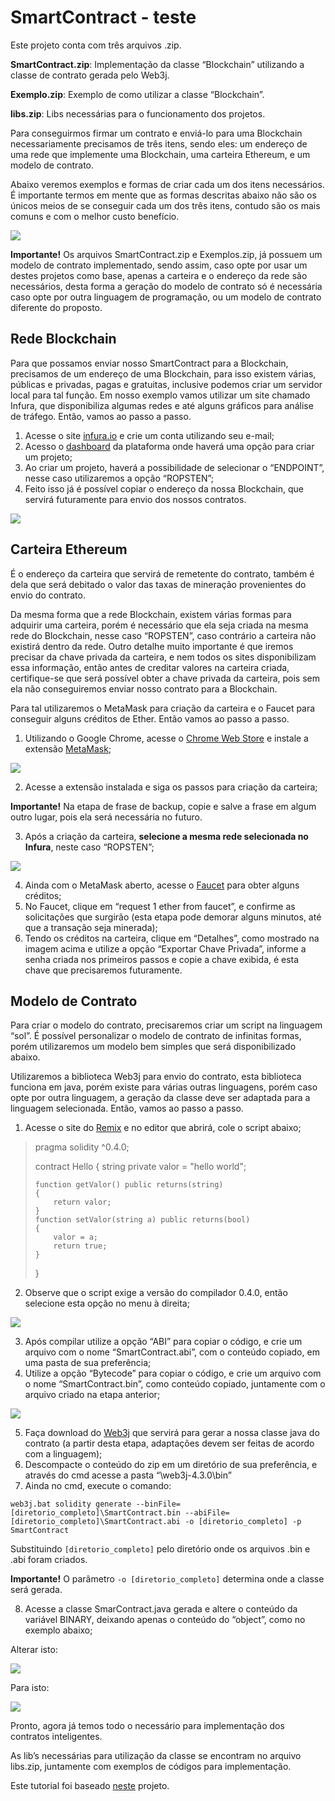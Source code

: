 # SmartContract - teste

Este projeto conta com três arquivos .zip.

**SmartContract.zip**: Implementação da classe “Blockchain” utilizando a classe de contrato gerada pelo Web3j.

**Exemplo.zip**: Exemplo de como utilizar a classe “Blockchain”.

**libs.zip**: Libs necessárias para o funcionamento dos projetos.

Para conseguirmos firmar um contrato e enviá-lo para uma Blockchain necessariamente precisamos de três itens, sendo eles: um endereço de uma rede que implemente uma Blockchain, uma carteira Ethereum, e um modelo de contrato.

Abaixo veremos exemplos e formas de criar cada um dos itens necessários. É importante termos em mente que as formas descritas abaixo não são os únicos meios de se conseguir cada um dos três itens, contudo são os mais comuns e com o melhor custo benefício.

![](https://i.ibb.co/bBLSQ5d/sample.jpg)

**Importante!** Os arquivos SmartContract.zip e Exemplos.zip, já possuem um modelo de contrato implementado, sendo assim, caso opte por usar um destes projetos como base, apenas a carteira e o endereço da rede são necessários, desta forma a geração do modelo de contrato só é necessária caso opte por outra linguagem de programação, ou um modelo de contrato diferente do proposto.

## Rede Blockchain
Para que possamos enviar nosso SmartContract para a Blockchain, precisamos de um endereço de uma Blockchain, para isso existem várias, públicas e privadas, pagas e gratuitas, inclusive podemos criar um servidor local para tal função. Em nosso exemplo vamos utilizar um site chamado Infura, que disponibiliza algumas redes e até alguns gráficos para análise de tráfego. Então, vamos ao passo a passo.
1. Acesse o site [infura.io](https://infura.io/) e crie um conta utilizando seu e-mail;
2. Acesso o [dashboard](https://infura.io/dashboard) da plataforma onde haverá uma opção para criar um projeto;
3. Ao criar um projeto, haverá a possibilidade de selecionar o “ENDPOINT”, nesse caso utilizaremos a opção “ROPSTEN”;
4. Feito isso já é possível copiar o endereço da nossa Blockchain, que servirá futuramente para envio dos nossos contratos.

![](https://i.ibb.co/ZxQnZv6/infura.png)

## Carteira Ethereum
É o endereço da carteira que servirá de remetente do contrato, também é dela que será debitado o valor das taxas de mineração provenientes do envio do contrato.

Da mesma forma que a rede Blockchain, existem várias formas para adquirir uma carteira, porém é necessário que ela seja criada na mesma rede do Blockchain, nesse caso “ROPSTEN”, caso contrário a carteira não existirá dentro da rede.
Outro detalhe muito importante é que iremos precisar da chave privada da carteira, e nem todos os sites disponibilizam essa informação, então antes de creditar valores na carteira criada, certifique-se que será possível obter a chave privada da carteira, pois sem ela não conseguiremos enviar nosso contrato para a Blockchain.

Para tal utilizaremos o MetaMask para criação da carteira e o Faucet para conseguir alguns créditos de Ether. Então vamos ao passo a passo.
1. Utilizando o Google Chrome, acesse o [Chrome Web Store](https://chrome.google.com/webstore/category/extensions) e instale a extensão [MetaMask](https://chrome.google.com/webstore/detail/metamask/nkbihfbeogaeaoehlefnkodbefgpgknn); 

![](https://i.ibb.co/Th2hcHb/metamask-chrome.png)

2. Acesse a extensão instalada e siga os passos para criação da carteira;

**Importante!** Na etapa de frase de backup, copie e salve a frase em algum outro lugar, pois ela será necessária no futuro.

3. Após a criação da carteira, **selecione a mesma rede selecionada no Infura**, neste caso “ROPSTEN”;

![](https://i.ibb.co/4F04b9M/metamask.png)

4. Ainda com o MetaMask aberto, acesse o [Faucet](https://faucet.metamask.io/) para obter alguns créditos;
5. No Faucet, clique em “request 1 ether from faucet”, e confirme as solicitações que surgirão (esta etapa pode demorar alguns minutos, até que a transação seja minerada);
6. Tendo os créditos na carteira, clique em “Detalhes”, como mostrado na imagem acima e utilize a opção “Exportar Chave Privada”, informe a senha criada nos primeiros passos e copie a chave exibida, é esta chave que precisaremos futuramente.


## Modelo de Contrato
Para criar o modelo do contrato, precisaremos criar um script na linguagem “sol”. É possível personalizar o modelo de contrato de infinitas formas, porém utilizaremos um modelo bem simples que será disponibilizado abaixo.

Utilizaremos a biblioteca Web3j para envio do contrato, esta biblioteca funciona em java, porém existe para várias outras linguagens, porém caso opte por outra linguagem, a geração da classe deve ser adaptada para a linguagem selecionada. 
Então, vamos ao passo a passo.

1. Acesse o site do [Remix](https://remix.ethereum.org/) e no editor que abrirá, cole o script abaixo;

> pragma solidity ^0.4.0;
>
> contract Hello
> {
>     string private valor = "hello world";
>     
>     function getValor() public returns(string)
>     {
>         return valor;
>     }
>     function setValor(string a) public returns(bool)
>     {
>         valor = a;
>         return true;
>     }
> }

2. Observe que o script exige a versão do compilador 0.4.0, então selecione esta opção no menu à direita;

![](https://i.ibb.co/W3pwx72/remix-1.png)

3. Após compilar utilize a opção “ABI” para copiar o código, e crie um arquivo com o nome “SmartContract.abi”, com o conteúdo copiado, em uma pasta de sua preferência;
4. Utilize a opção “Bytecode” para copiar o código, e crie um arquivo com o nome “SmartContract.bin”, como conteúdo copiado, juntamente com o arquivo criado na etapa anterior;

![](https://i.ibb.co/QKfyQVf/remix-2.png)

5. Faça download do [Web3j](https://github-production-release-asset-2e65be.s3.amazonaws.com/67328052/363b3e80-723b-11e9-97de-2c808160e444?X-Amz-Algorithm=AWS4-HMAC-SHA256&X-Amz-Credential=AKIAIWNJYAX4CSVEH53A%2F20190609%2Fus-east-1%2Fs3%2Faws4_request&X-Amz-Date=20190609T210215Z&X-Amz-Expires=300&X-Amz-Signature=1f9bbf418f40da9002fa2fe3f03f81f64f517bd84ae7e3ff43b5ec81212825d7&X-Amz-SignedHeaders=host&actor_id=0&response-content-disposition=attachment%3B%20filename%3Dweb3j-4.3.0.zip&response-content-type=application%2Foctet-stream) que servirá para gerar a nossa classe java do contrato (a partir desta etapa, adaptações devem ser feitas de acordo com a linguagem);
6. Descompacte o conteúdo do zip em um diretório de sua preferência, e através do cmd acesse a pasta “\web3j-4.3.0\bin”
7. Ainda no cmd, execute o comando:

`web3j.bat solidity generate --binFile=[diretorio_completo]\SmartContract.bin --abiFile=[diretorio_completo]\SmartContract.abi -o [diretorio_completo] -p SmartContract`

Substituindo `[diretorio_completo]` pelo diretório onde os arquivos .bin e .abi foram criados.

**Importante!** O parâmetro `-o [diretorio_completo]` determina onde a classe será gerada.

8. Acesse a classe SmarContract.java gerada e altere o conteúdo da variável BINARY, deixando apenas o conteúdo do “object”, como no exemplo abaixo;

Alterar isto:
 
![](https://i.ibb.co/tQXrBRt/java-1.png)

Para isto:

![](https://i.ibb.co/RhPpFm8/java-2.png)
 

Pronto, agora já temos todo o necessário para implementação dos contratos inteligentes.

As lib’s necessárias para utilização da classe se encontram no arquivo libs.zip, juntamente com exemplos de códigos para implementação.

Este tutorial foi baseado [neste](https://github.com/HenryNunes/EthereumTutorial) projeto.
